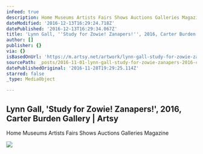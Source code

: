 ```yaml
---
inFeed: true
description: Home Museums Artists Fairs Shows Auctions Galleries Magazine
dateModified: '2016-12-13T16:29:24.718Z'
datePublished: '2016-12-13T16:29:34.067Z'
title: 'Lynn Gall, ''Study for Zowie! Zanapers!'', 2016, Carter Burden Gallery | Artsy'
author: []
publisher: {}
via: {}
isBasedOnUrl: 'https://m.artsy.net/artwork/lynn-gall-study-for-zowie-zanapers'
sourcePath: _posts/2016-11-01-lynn-gall-study-for-zowie-zanapers-2016-carter-burden.md
datePublishedOriginal: '2016-11-28T19:29:25.114Z'
starred: false
_type: MediaObject

---
```

<article style=""><h1>Lynn Gall, 'Study for Zowie! Zanapers!', 2016, Carter Burden Gallery | Artsy</h1><p>Home Museums Artists Fairs Shows Auctions Galleries Magazine</p><img src="https://d32dm0rphc51dk.cloudfront.net/Y6IYhxApkl-BUNfnCj3_EQ/large.jpg" /></article>